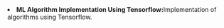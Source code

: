 <li><b>ML Algorithm Implementation Using Tensorflow:</b>Implementation of algorithms using Tensorflow.</li>
